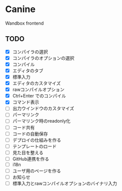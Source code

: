 # Canine

Wandbox frontend


## TODO

- [x] コンパイラの選択
- [x] コンパイラのオプションの選択
- [x] コンパイル
- [x] エディタのタブ
- [x] 標準入力
- [x] エディタのカスタマイズ
- [x] rawコンパイルオプション
- [x] Ctrl+Enter でのコンパイル
- [x] コマンド表示
- [ ] 出力ウインドウのカスタマイズ
- [ ] パーマリンク
- [ ] パーマリンク時のreadonly化
- [ ] コード共有
- [ ] コードの自動保存
- [ ] デプロイの仕組みを作る
- [ ] テンプレートのロード
- [ ] 見た目を整える
- [ ] GitHub連携を作る
- [ ] i18n
- [ ] ユーザ用のページを作る
- [ ] お知らせ
- [ ] 標準入力とrawコンパイルオプションのバイナリ入力
